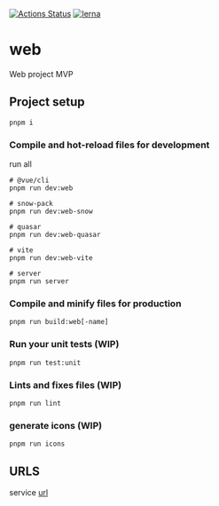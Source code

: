 
[![Actions Status](https://github.com/innovirus/web/workflows/Build%20and%20Deploy/badge.svg)](https://github.com/innovirus/web/actions)
[![lerna](https://img.shields.io/badge/maintained%20with-lerna-cc00ff.svg)](https://lerna.js.org/)

# web
Web project MVP


## Project setup
```
pnpm i
```

### Compile and hot-reload files for development

run all
``` shell
# @vue/cli
pnpm run dev:web

# snow-pack
pnpm run dev:web-snow

# quasar
pnpm run dev:web-quasar

# vite
pnpm run dev:web-vite

# server
pnpm run server

```

### Compile and minify files for production
```
pnpm run build:web[-name]
```

### Run your unit tests (WIP)
```
pnpm run test:unit
```

### Lints and fixes files (WIP)
```
pnpm run lint
```

### generate icons (WIP)
```
pnpm run icons
```

## URLS

service [url](https://web-prod-bc72c.firebaseapp.com/) 


